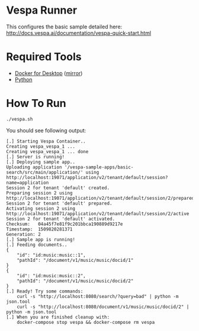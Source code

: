 # Vespa Runner

This configures the basic sample detailed here: http://docs.vespa.ai/documentation/vespa-quick-start.html

# Required Tools

- [Docker for Desktop](https://www.docker.com/community-edition#/download) ([mirror](https://www.docker.com/get-docker))
- [Python](https://www.python.org/downloads/)

# How To Run

```bash
./vespa.sh
```

You should see following output:

```
[.] Starting Vespa Container..
Creating vespa_vespa_1 ...
Creating vespa_vespa_1 ... done
[.] Server is running!
[.] Deploying sample app..
Uploading application '/vespa-sample-apps/basic-search/src/main/application/' using http://localhost:19071/application/v2/tenant/default/session?name=application
Session 2 for tenant 'default' created.
Preparing session 2 using http://localhost:19071/application/v2/tenant/default/session/2/prepared
Session 2 for tenant 'default' prepared.
Activating session 2 using http://localhost:19071/application/v2/tenant/default/session/2/active
Session 2 for tenant 'default' activated.
Checksum:   04a45f7e81f9c201bbca190889d9217e
Timestamp:  1509820281371
Generation: 2
[.] Sample app is running!
[.] Feeding documents..
{
    "id": "id:music:music::1",
    "pathId": "/document/v1/music/music/docid/1"
}
{
    "id": "id:music:music::2",
    "pathId": "/document/v1/music/music/docid/2"
}
[.] Ready! Try some commands:
    curl -s "http://localhost:8080/search/?query=bad" | python -m json.tool
    curl -s "http://localhost:8080/document/v1/music/music/docid/2" | python -m json.tool
[.] When you are finished cleanup with:
    docker-compose stop vespa && docker-compose rm vespa
```